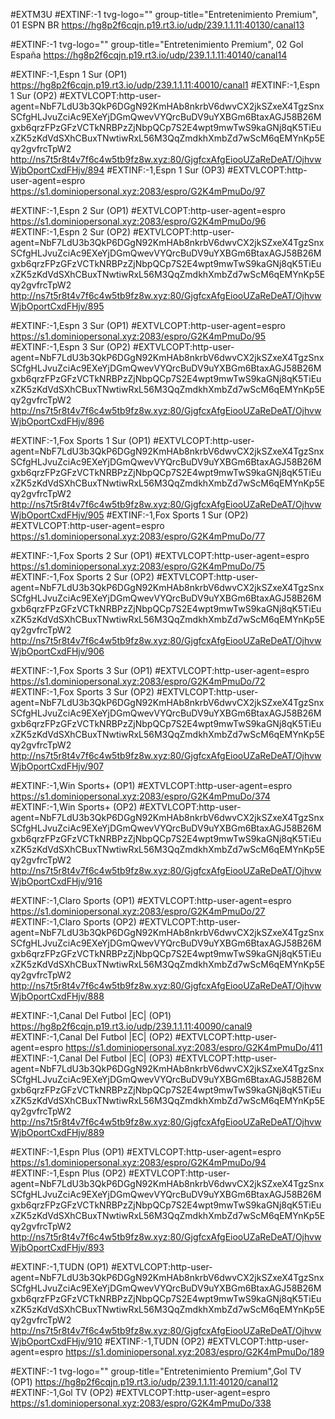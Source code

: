 #EXTM3U
#EXTINF:-1 tvg-logo="" group-title="Entretenimiento Premium", 01 ESPN BR
https://hg8p2f6cqjn.p19.rt3.io/udp/239.1.1.11:40130/canal13

#EXTINF:-1 tvg-logo="" group-title="Entretenimiento Premium", 02 Gol España
https://hg8p2f6cqjn.p19.rt3.io/udp/239.1.1.11:40140/canal14

#EXTINF:-1,Espn 1 Sur (OP1)
https://hg8p2f6cqjn.p19.rt3.io/udp/239.1.1.11:40010/canal1
#EXTINF:-1,Espn 1 Sur (OP2)
#EXTVLCOPT:http-user-agent=NbF7LdU3b3QkP6DGgN92KmHAb8nkrbV6dwvCX2jkSZxeX4TgzSnxSCfgHLJvuZciAc9EXeYjDGmQwevVYQrcBuDV9uYXBGm6BtaxAGJ58B26Mgxb6qrzFPzGFzVCTkNRBPzZjNbpQCp7S2E4wpt9mwTwS9kaGNj8qK5TiEuxZK5zKdVdSXhCBuxTNwtiwRxL56M3QqZmdkhXmbZd7wScM6qEMYnKp5Eqy2gvfrcTpW2
http://ns7t5r8t4v7f6c4w5tb9fz8w.xyz:80/GjgfcxAfgEiooUZaReDeAT/OjhvwWjbOportCxdFHjv/894
#EXTINF:-1,Espn 1 Sur (OP3)
#EXTVLCOPT:http-user-agent=espro
https://s1.dominiopersonal.xyz:2083/espro/G2K4mPmuDo/97


#EXTINF:-1,Espn 2 Sur (OP1)
#EXTVLCOPT:http-user-agent=espro
https://s1.dominiopersonal.xyz:2083/espro/G2K4mPmuDo/96
#EXTINF:-1,Espn 2 Sur (OP2)
#EXTVLCOPT:http-user-agent=NbF7LdU3b3QkP6DGgN92KmHAb8nkrbV6dwvCX2jkSZxeX4TgzSnxSCfgHLJvuZciAc9EXeYjDGmQwevVYQrcBuDV9uYXBGm6BtaxAGJ58B26Mgxb6qrzFPzGFzVCTkNRBPzZjNbpQCp7S2E4wpt9mwTwS9kaGNj8qK5TiEuxZK5zKdVdSXhCBuxTNwtiwRxL56M3QqZmdkhXmbZd7wScM6qEMYnKp5Eqy2gvfrcTpW2
http://ns7t5r8t4v7f6c4w5tb9fz8w.xyz:80/GjgfcxAfgEiooUZaReDeAT/OjhvwWjbOportCxdFHjv/895





#EXTINF:-1,Espn 3 Sur (OP1)
#EXTVLCOPT:http-user-agent=espro
https://s1.dominiopersonal.xyz:2083/espro/G2K4mPmuDo/95
#EXTINF:-1,Espn 3 Sur (OP2)
#EXTVLCOPT:http-user-agent=NbF7LdU3b3QkP6DGgN92KmHAb8nkrbV6dwvCX2jkSZxeX4TgzSnxSCfgHLJvuZciAc9EXeYjDGmQwevVYQrcBuDV9uYXBGm6BtaxAGJ58B26Mgxb6qrzFPzGFzVCTkNRBPzZjNbpQCp7S2E4wpt9mwTwS9kaGNj8qK5TiEuxZK5zKdVdSXhCBuxTNwtiwRxL56M3QqZmdkhXmbZd7wScM6qEMYnKp5Eqy2gvfrcTpW2
http://ns7t5r8t4v7f6c4w5tb9fz8w.xyz:80/GjgfcxAfgEiooUZaReDeAT/OjhvwWjbOportCxdFHjv/896

#EXTINF:-1,Fox Sports 1 Sur (OP1)
#EXTVLCOPT:http-user-agent=NbF7LdU3b3QkP6DGgN92KmHAb8nkrbV6dwvCX2jkSZxeX4TgzSnxSCfgHLJvuZciAc9EXeYjDGmQwevVYQrcBuDV9uYXBGm6BtaxAGJ58B26Mgxb6qrzFPzGFzVCTkNRBPzZjNbpQCp7S2E4wpt9mwTwS9kaGNj8qK5TiEuxZK5zKdVdSXhCBuxTNwtiwRxL56M3QqZmdkhXmbZd7wScM6qEMYnKp5Eqy2gvfrcTpW2
http://ns7t5r8t4v7f6c4w5tb9fz8w.xyz:80/GjgfcxAfgEiooUZaReDeAT/OjhvwWjbOportCxdFHjv/905
#EXTINF:-1,Fox Sports 1 Sur (OP2)
#EXTVLCOPT:http-user-agent=espro
https://s1.dominiopersonal.xyz:2083/espro/G2K4mPmuDo/77

#EXTINF:-1,Fox Sports 2 Sur (OP1)
#EXTVLCOPT:http-user-agent=espro
https://s1.dominiopersonal.xyz:2083/espro/G2K4mPmuDo/75
#EXTINF:-1,Fox Sports 2 Sur (OP2)
#EXTVLCOPT:http-user-agent=NbF7LdU3b3QkP6DGgN92KmHAb8nkrbV6dwvCX2jkSZxeX4TgzSnxSCfgHLJvuZciAc9EXeYjDGmQwevVYQrcBuDV9uYXBGm6BtaxAGJ58B26Mgxb6qrzFPzGFzVCTkNRBPzZjNbpQCp7S2E4wpt9mwTwS9kaGNj8qK5TiEuxZK5zKdVdSXhCBuxTNwtiwRxL56M3QqZmdkhXmbZd7wScM6qEMYnKp5Eqy2gvfrcTpW2
http://ns7t5r8t4v7f6c4w5tb9fz8w.xyz:80/GjgfcxAfgEiooUZaReDeAT/OjhvwWjbOportCxdFHjv/906

#EXTINF:-1,Fox Sports 3 Sur (OP1)
#EXTVLCOPT:http-user-agent=espro
https://s1.dominiopersonal.xyz:2083/espro/G2K4mPmuDo/72
#EXTINF:-1,Fox Sports 3 Sur (OP2)
#EXTVLCOPT:http-user-agent=NbF7LdU3b3QkP6DGgN92KmHAb8nkrbV6dwvCX2jkSZxeX4TgzSnxSCfgHLJvuZciAc9EXeYjDGmQwevVYQrcBuDV9uYXBGm6BtaxAGJ58B26Mgxb6qrzFPzGFzVCTkNRBPzZjNbpQCp7S2E4wpt9mwTwS9kaGNj8qK5TiEuxZK5zKdVdSXhCBuxTNwtiwRxL56M3QqZmdkhXmbZd7wScM6qEMYnKp5Eqy2gvfrcTpW2
http://ns7t5r8t4v7f6c4w5tb9fz8w.xyz:80/GjgfcxAfgEiooUZaReDeAT/OjhvwWjbOportCxdFHjv/907

#EXTINF:-1,Win Sports+ (OP1)
#EXTVLCOPT:http-user-agent=espro
https://s1.dominiopersonal.xyz:2083/espro/G2K4mPmuDo/374
#EXTINF:-1,Win Sports+ (OP2)
#EXTVLCOPT:http-user-agent=NbF7LdU3b3QkP6DGgN92KmHAb8nkrbV6dwvCX2jkSZxeX4TgzSnxSCfgHLJvuZciAc9EXeYjDGmQwevVYQrcBuDV9uYXBGm6BtaxAGJ58B26Mgxb6qrzFPzGFzVCTkNRBPzZjNbpQCp7S2E4wpt9mwTwS9kaGNj8qK5TiEuxZK5zKdVdSXhCBuxTNwtiwRxL56M3QqZmdkhXmbZd7wScM6qEMYnKp5Eqy2gvfrcTpW2
http://ns7t5r8t4v7f6c4w5tb9fz8w.xyz:80/GjgfcxAfgEiooUZaReDeAT/OjhvwWjbOportCxdFHjv/916

#EXTINF:-1,Claro Sports (OP1)
#EXTVLCOPT:http-user-agent=espro
https://s1.dominiopersonal.xyz:2083/espro/G2K4mPmuDo/27
#EXTINF:-1,Claro Sports (OP2)
#EXTVLCOPT:http-user-agent=NbF7LdU3b3QkP6DGgN92KmHAb8nkrbV6dwvCX2jkSZxeX4TgzSnxSCfgHLJvuZciAc9EXeYjDGmQwevVYQrcBuDV9uYXBGm6BtaxAGJ58B26Mgxb6qrzFPzGFzVCTkNRBPzZjNbpQCp7S2E4wpt9mwTwS9kaGNj8qK5TiEuxZK5zKdVdSXhCBuxTNwtiwRxL56M3QqZmdkhXmbZd7wScM6qEMYnKp5Eqy2gvfrcTpW2
http://ns7t5r8t4v7f6c4w5tb9fz8w.xyz:80/GjgfcxAfgEiooUZaReDeAT/OjhvwWjbOportCxdFHjv/888


#EXTINF:-1,Canal Del Futbol |EC| (OP1)
https://hg8p2f6cqjn.p19.rt3.io/udp/239.1.1.11:40090/canal9
#EXTINF:-1,Canal Del Futbol |EC| (OP2)
#EXTVLCOPT:http-user-agent=espro
https://s1.dominiopersonal.xyz:2083/espro/G2K4mPmuDo/411
#EXTINF:-1,Canal Del Futbol |EC| (OP3)
#EXTVLCOPT:http-user-agent=NbF7LdU3b3QkP6DGgN92KmHAb8nkrbV6dwvCX2jkSZxeX4TgzSnxSCfgHLJvuZciAc9EXeYjDGmQwevVYQrcBuDV9uYXBGm6BtaxAGJ58B26Mgxb6qrzFPzGFzVCTkNRBPzZjNbpQCp7S2E4wpt9mwTwS9kaGNj8qK5TiEuxZK5zKdVdSXhCBuxTNwtiwRxL56M3QqZmdkhXmbZd7wScM6qEMYnKp5Eqy2gvfrcTpW2
http://ns7t5r8t4v7f6c4w5tb9fz8w.xyz:80/GjgfcxAfgEiooUZaReDeAT/OjhvwWjbOportCxdFHjv/889

#EXTINF:-1,Espn Plus (OP1)
#EXTVLCOPT:http-user-agent=espro
https://s1.dominiopersonal.xyz:2083/espro/G2K4mPmuDo/94
#EXTINF:-1,Espn Plus (OP2)
#EXTVLCOPT:http-user-agent=NbF7LdU3b3QkP6DGgN92KmHAb8nkrbV6dwvCX2jkSZxeX4TgzSnxSCfgHLJvuZciAc9EXeYjDGmQwevVYQrcBuDV9uYXBGm6BtaxAGJ58B26Mgxb6qrzFPzGFzVCTkNRBPzZjNbpQCp7S2E4wpt9mwTwS9kaGNj8qK5TiEuxZK5zKdVdSXhCBuxTNwtiwRxL56M3QqZmdkhXmbZd7wScM6qEMYnKp5Eqy2gvfrcTpW2
http://ns7t5r8t4v7f6c4w5tb9fz8w.xyz:80/GjgfcxAfgEiooUZaReDeAT/OjhvwWjbOportCxdFHjv/893

#EXTINF:-1,TUDN (OP1)
#EXTVLCOPT:http-user-agent=NbF7LdU3b3QkP6DGgN92KmHAb8nkrbV6dwvCX2jkSZxeX4TgzSnxSCfgHLJvuZciAc9EXeYjDGmQwevVYQrcBuDV9uYXBGm6BtaxAGJ58B26Mgxb6qrzFPzGFzVCTkNRBPzZjNbpQCp7S2E4wpt9mwTwS9kaGNj8qK5TiEuxZK5zKdVdSXhCBuxTNwtiwRxL56M3QqZmdkhXmbZd7wScM6qEMYnKp5Eqy2gvfrcTpW2
http://ns7t5r8t4v7f6c4w5tb9fz8w.xyz:80/GjgfcxAfgEiooUZaReDeAT/OjhvwWjbOportCxdFHjv/910
#EXTINF:-1,TUDN (OP2)
#EXTVLCOPT:http-user-agent=espro
https://s1.dominiopersonal.xyz:2083/espro/G2K4mPmuDo/189

#EXTINF:-1 tvg-logo="" group-title="Entretenimiento Premium",Gol TV (OP1)
https://hg8p2f6cqjn.p19.rt3.io/udp/239.1.1.11:40120/canal12
#EXTINF:-1,Gol TV (OP2)
#EXTVLCOPT:http-user-agent=espro
https://s1.dominiopersonal.xyz:2083/espro/G2K4mPmuDo/338

